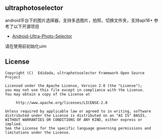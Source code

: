## ultraphotoselector
android平台下的图片选择器，支持多选图片，拍照，切换文件夹，支持api16+
参考了以下开源项目
* [Android-Ultra-Photo-Selector](https://github.com/AizazAZ/Android-Ultra-Photo-Selector/)

请在使用前初始化uim

## License
```
Copyright (C)  Edidada, ultraphotoselector Framework Open Source Project

Licensed under the Apache License, Version 2.0 (the "License");
you may not use this file except in compliance with the License.
You may obtain a copy of the License at

     http://www.apache.org/licenses/LICENSE-2.0

Unless required by applicable law or agreed to in writing, software
distributed under the License is distributed on an "AS IS" BASIS,
WITHOUT WARRANTIES OR CONDITIONS OF ANY KIND, either express or implied.
See the License for the specific language governing permissions and
limitations under the License.
```
